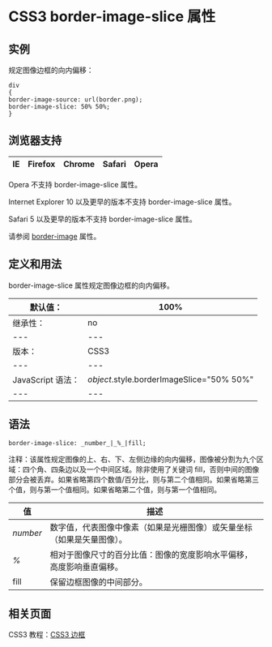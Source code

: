# CSS3 border-image-slice 属性



## 实例

规定图像边框的向内偏移：

```
div
{
border-image-source: url(border.png);
border-image-slice: 50% 50%;
}

```

## 浏览器支持

| IE | Firefox | Chrome | Safari | Opera |
| --- | --- | --- | --- | --- |

Opera 不支持 border-image-slice 属性。

Internet Explorer 10 以及更早的版本不支持 border-image-slice 属性。

Safari 5 以及更早的版本不支持 border-image-slice 属性。

请参阅 [border-image](/cssref/pr_border-image.asp "CSS3 border-image 属性") 属性。

## 定义和用法

border-image-slice 属性规定图像边框的向内偏移。

| 默认值： | 100% |
| --- | --- |
| 继承性： | no |
| --- | --- |
| 版本： | CSS3 |
| --- | --- |
| JavaScript 语法： | _object_.style.borderImageSlice="50% 50%" |
| --- | --- |

## 语法

```
border-image-slice: _number_|_%_|fill;
```

注释：该属性规定图像的上、右、下、左侧边缘的向内偏移，图像被分割为九个区域：四个角、四条边以及一个中间区域。除非使用了关键词 fill，否则中间的图像部分会被丢弃。如果省略第四个数值/百分比，则与第二个值相同。如果省略第三个值，则与第一个值相同。如果省略第二个值，则与第一个值相同。

| 值 | 描述 |
| --- | --- |
| _number_ | 数字值，代表图像中像素（如果是光栅图像）或矢量坐标（如果是矢量图像）。 |
| _%_ | 相对于图像尺寸的百分比值：图像的宽度影响水平偏移，高度影响垂直偏移。 |
| fill | 保留边框图像的中间部分。 |

## 相关页面

CSS3 教程：[CSS3 边框](/css3/css3_border.asp "CSS3 边框")




